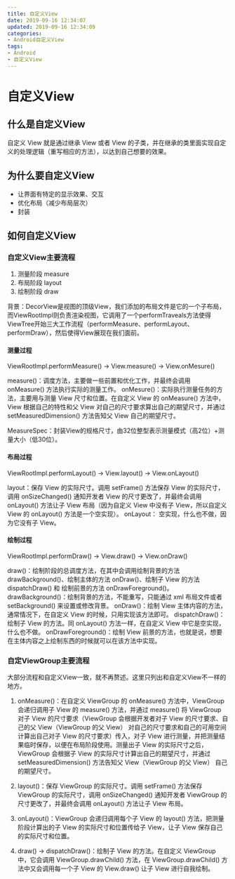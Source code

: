 ```yaml
---
title: 自定义View
date: 2019-09-16 12:34:07
updated: 2019-09-16 12:34:09
categories:
- Android自定义View
tags:
- Android
- 自定义View
---
```


# 自定义View

## 什么是自定义View

自定义 View 就是通过继承 View 或者 View 的子类，并在继承的类里面实现自定义的处理逻辑（重写相应的方法），以达到自己想要的效果。

## 为什么要自定义View

* 让界面有特定的显示效果、交互
* 优化布局（减少布局层次）
* 封装

## 如何自定义View

### 自定义View主要流程

1. 测量阶段 measure
2. 布局阶段 layout
3. 绘制阶段 draw

背景：DecorView是视图的顶级View，我们添加的布局文件是它的一个子布局，而ViewRootImpl则负责渲染视图，它调用了一个performTraveals方法使得ViewTree开始三大工作流程（performMeasure、performLayout、performDraw），然后使得View展现在我们面前。

#### 测量过程

ViewRootImpl.performMeasure() -> View.measure() -> View.onMesure()

measure()：调度方法，主要做一些前置和优化工作，并最终会调用 onMeasure() 方法执行实际的测量工作。
onMesure()：实际执行测量任务的方法，主要用与测量 View 尺寸和位置。在自定义 View 的 onMeasure() 方法中，View 根据自己的特性和父 View 对自己的尺寸要求算出自己的期望尺寸，并通过 setMeasuredDimension() 方法告知父 View 自己的期望尺寸。

MeasureSpec：封装View的规格尺寸，由32位整型表示测量模式（高2位）+测量大小（低30位）。

#### 布局过程

ViewRootImpl.performLayout() -> View.layout() -> View.onLayout()

layout：保存 View 的实际尺寸。调用 setFrame() 方法保存 View 的实际尺寸，调用 onSizeChanged() 通知开发者 View 的尺寸更改了，并最终会调用 onLayout() 方法让子 View 布局（因为自定义 View 中没有子 View，所以自定义 View 的 onLayout() 方法是一个空实现）。
onLayout： 空实现，什么也不做，因为它没有子 View。

#### 绘制过程

ViewRootImpl.performDraw() -> View.draw() -> View.onDraw()

draw()：绘制阶段的总调度方法，在其中会调用绘制背景的方法 drawBackground()、绘制主体的方法 onDraw()、绘制子 View 的方法 dispatchDraw() 和 绘制前景的方法 onDrawForeground()。
drawBackground()：绘制背景的方法，不能重写，只能通过 xml 布局文件或者 setBackground() 来设置或修改背景。
onDraw()：绘制 View 主体内容的方法，通常情况下，在自定义 View 的时候，只用实现该方法即可。
dispatchDraw()：绘制子 View 的方法。同 onLayout() 方法一样，在自定义 View 中它是空实现，什么也不做。
onDrawForeground()：绘制 View 前景的方法，也就是说，想要在主体内容之上绘制东西的时候就可以在该方法中实现。

### 自定ViewGroup主要流程

大部分流程和自定义View一致，就不再赘述。这里只列出和自定义View不一样的地方。

1. onMeasure()：在自定义 ViewGroup 的 onMeasure() 方法中，ViewGroup 会递归调用子 View 的 measure() 方法，并通过 measure() 将 ViewGroup 对子 View 的尺寸要求（ViewGroup 会根据开发者对子 View 的尺寸要求、自己的父 View（ViewGroup 的父 View） 对自己的尺寸要求和自己的可用空间计算出自己对子 View 的尺寸要求）传入，对子 View 进行测量，并把测量结果临时保存，以便在布局阶段使用。测量出子 View 的实际尺寸之后，ViewGroup 会根据子 View 的实际尺寸计算出自己的期望尺寸，并通过 setMeasuredDimension() 方法告知父 View（ViewGroup 的父 View） 自己的期望尺寸。

2. layout()：保存 ViewGroup 的实际尺寸。调用 setFrame() 方法保存 ViewGroup 的实际尺寸，调用 onSizeChanged() 通知开发者 ViewGroup 的尺寸更改了，并最终会调用 onLayout() 方法让子 View 布局。

3. onLayout()：ViewGroup 会递归调用每个子 View 的 layout() 方法，把测量阶段计算出的子 View 的实际尺寸和位置传给子 View，让子 View 保存自己的实际尺寸和位置。

4. draw() -> dispatchDraw()：绘制子 View 的方法。在自定义 ViewGroup 中，它会调用 ViewGroup.drawChild() 方法，在 ViewGroup.drawChild() 方法中又会调用每一个子 View 的 View.draw() 让子 View 进行自我绘制。
